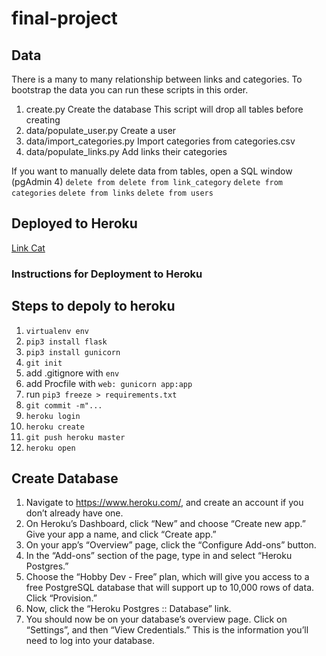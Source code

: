 # final-project

## Data
There is a many to many relationship between links and categories.  To bootstrap the data you can run these scripts in this order.
1. create.py  Create the database  This script will drop all tables before creating
2. data/populate_user.py  Create a user
3. data/import_categories.py  Import categories from categories.csv
4. data/populate_links.py Add links their categories

If you want to manually delete data from tables, open a SQL window (pgAdmin 4)
`delete from delete from link_category`
`delete from categories`
`delete from links`
`delete from users`


## Deployed to Heroku
[Link Cat](https://frozen-headland-19585.herokuapp.com/)

### Instructions for Deployment to Heroku
## Steps to depoly to heroku

1. `virtualenv env`
1. `pip3 install flask`
1. `pip3 install gunicorn`
1. `git init`
1. add .gitignore with `env`
1. add Procfile with `web: gunicorn app:app`
1. run `pip3 freeze > requirements.txt`
1. `git commit -m"...`
1. `heroku login`
1. `heroku create`
1. `git push heroku master`
1. `heroku open`



## Create Database
1. Navigate to https://www.heroku.com/, and create an account if you don’t already have one.
1. On Heroku’s Dashboard, click “New” and choose “Create new app.”
Give your app a name, and click “Create app.”
1. On your app’s “Overview” page, click the “Configure Add-ons” button.
1. In the “Add-ons” section of the page, type in and select “Heroku Postgres.”
1. Choose the “Hobby Dev - Free” plan, which will give you access to a free PostgreSQL database that will support up to 10,000 rows of data. Click “Provision.”
1. Now, click the “Heroku Postgres :: Database” link.
1. You should now be on your database’s overview page. Click on “Settings”, and then “View Credentials.” This is the information you’ll need to log into your database. 